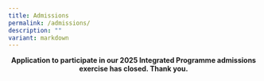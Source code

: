 ```yaml
---
title: Admissions
permalink: /admissions/
description: ""
variant: markdown
---
```

<p style="font-weight:bold; text-align:center;">Application to participate in our 2025 Integrated Programme admissions exercise has closed.
Thank you.</p>